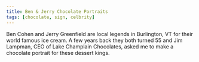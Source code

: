 ```yaml
---
title: Ben & Jerry Chocolate Portraits
tags: [chocolate, sign, celbrity]
---
```


Ben Cohen and Jerry Greenfield are local legends in Burlington, VT for their world famous ice cream. A few years back they both turned 55 and Jim Lampman, CEO of Lake Champlain Chocolates, asked me to make a chocolate portrait for these dessert kings.